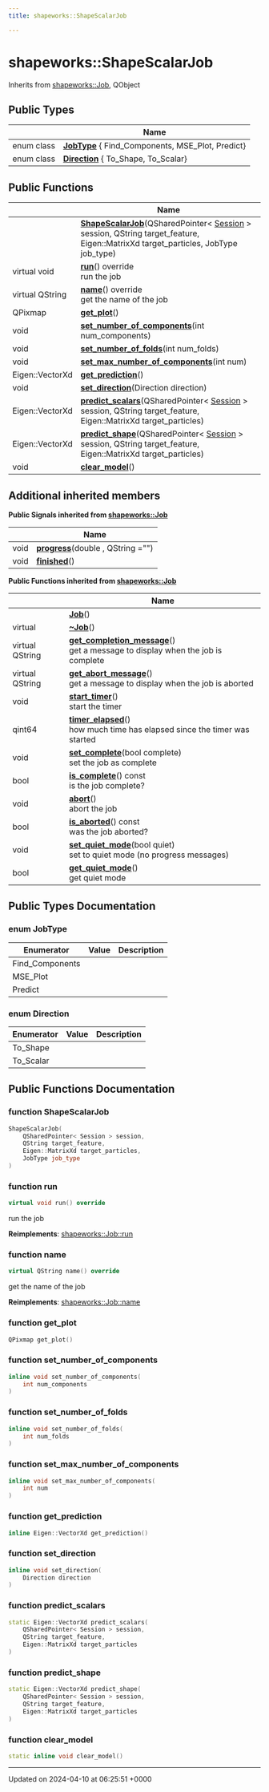 ```yaml
---
title: shapeworks::ShapeScalarJob

---
```


# shapeworks::ShapeScalarJob





Inherits from [shapeworks::Job](../Classes/classshapeworks_1_1Job.md), QObject

## Public Types

|                | Name           |
| -------------- | -------------- |
| enum class| **[JobType](../Classes/classshapeworks_1_1ShapeScalarJob.md#enum-jobtype)** { Find_Components, MSE_Plot, Predict} |
| enum class| **[Direction](../Classes/classshapeworks_1_1ShapeScalarJob.md#enum-direction)** { To_Shape, To_Scalar} |

## Public Functions

|                | Name           |
| -------------- | -------------- |
| | **[ShapeScalarJob](../Classes/classshapeworks_1_1ShapeScalarJob.md#function-shapescalarjob)**(QSharedPointer< [Session](../Classes/classshapeworks_1_1Session.md) > session, QString target_feature, Eigen::MatrixXd target_particles, JobType job_type) |
| virtual void | **[run](../Classes/classshapeworks_1_1ShapeScalarJob.md#function-run)**() override<br>run the job  |
| virtual QString | **[name](../Classes/classshapeworks_1_1ShapeScalarJob.md#function-name)**() override<br>get the name of the job  |
| QPixmap | **[get_plot](../Classes/classshapeworks_1_1ShapeScalarJob.md#function-get-plot)**() |
| void | **[set_number_of_components](../Classes/classshapeworks_1_1ShapeScalarJob.md#function-set-number-of-components)**(int num_components) |
| void | **[set_number_of_folds](../Classes/classshapeworks_1_1ShapeScalarJob.md#function-set-number-of-folds)**(int num_folds) |
| void | **[set_max_number_of_components](../Classes/classshapeworks_1_1ShapeScalarJob.md#function-set-max-number-of-components)**(int num) |
| Eigen::VectorXd | **[get_prediction](../Classes/classshapeworks_1_1ShapeScalarJob.md#function-get-prediction)**() |
| void | **[set_direction](../Classes/classshapeworks_1_1ShapeScalarJob.md#function-set-direction)**(Direction direction) |
| Eigen::VectorXd | **[predict_scalars](../Classes/classshapeworks_1_1ShapeScalarJob.md#function-predict-scalars)**(QSharedPointer< [Session](../Classes/classshapeworks_1_1Session.md) > session, QString target_feature, Eigen::MatrixXd target_particles) |
| Eigen::VectorXd | **[predict_shape](../Classes/classshapeworks_1_1ShapeScalarJob.md#function-predict-shape)**(QSharedPointer< [Session](../Classes/classshapeworks_1_1Session.md) > session, QString target_feature, Eigen::MatrixXd target_particles) |
| void | **[clear_model](../Classes/classshapeworks_1_1ShapeScalarJob.md#function-clear-model)**() |

## Additional inherited members

**Public Signals inherited from [shapeworks::Job](../Classes/classshapeworks_1_1Job.md)**

|                | Name           |
| -------------- | -------------- |
| void | **[progress](../Classes/classshapeworks_1_1Job.md#signal-progress)**(double , QString  ="") |
| void | **[finished](../Classes/classshapeworks_1_1Job.md#signal-finished)**() |

**Public Functions inherited from [shapeworks::Job](../Classes/classshapeworks_1_1Job.md)**

|                | Name           |
| -------------- | -------------- |
| | **[Job](../Classes/classshapeworks_1_1Job.md#function-job)**() |
| virtual | **[~Job](../Classes/classshapeworks_1_1Job.md#function-~job)**() |
| virtual QString | **[get_completion_message](../Classes/classshapeworks_1_1Job.md#function-get-completion-message)**()<br>get a message to display when the job is complete  |
| virtual QString | **[get_abort_message](../Classes/classshapeworks_1_1Job.md#function-get-abort-message)**()<br>get a message to display when the job is aborted  |
| void | **[start_timer](../Classes/classshapeworks_1_1Job.md#function-start-timer)**()<br>start the timer  |
| qint64 | **[timer_elapsed](../Classes/classshapeworks_1_1Job.md#function-timer-elapsed)**()<br>how much time has elapsed since the timer was started  |
| void | **[set_complete](../Classes/classshapeworks_1_1Job.md#function-set-complete)**(bool complete)<br>set the job as complete  |
| bool | **[is_complete](../Classes/classshapeworks_1_1Job.md#function-is-complete)**() const<br>is the job complete?  |
| void | **[abort](../Classes/classshapeworks_1_1Job.md#function-abort)**()<br>abort the job  |
| bool | **[is_aborted](../Classes/classshapeworks_1_1Job.md#function-is-aborted)**() const<br>was the job aborted?  |
| void | **[set_quiet_mode](../Classes/classshapeworks_1_1Job.md#function-set-quiet-mode)**(bool quiet)<br>set to quiet mode (no progress messages)  |
| bool | **[get_quiet_mode](../Classes/classshapeworks_1_1Job.md#function-get-quiet-mode)**()<br>get quiet mode  |


## Public Types Documentation

### enum JobType

| Enumerator | Value | Description |
| ---------- | ----- | ----------- |
| Find_Components | |   |
| MSE_Plot | |   |
| Predict | |   |




### enum Direction

| Enumerator | Value | Description |
| ---------- | ----- | ----------- |
| To_Shape | |   |
| To_Scalar | |   |




## Public Functions Documentation

### function ShapeScalarJob

```cpp
ShapeScalarJob(
    QSharedPointer< Session > session,
    QString target_feature,
    Eigen::MatrixXd target_particles,
    JobType job_type
)
```


### function run

```cpp
virtual void run() override
```

run the job 

**Reimplements**: [shapeworks::Job::run](../Classes/classshapeworks_1_1Job.md#function-run)


### function name

```cpp
virtual QString name() override
```

get the name of the job 

**Reimplements**: [shapeworks::Job::name](../Classes/classshapeworks_1_1Job.md#function-name)


### function get_plot

```cpp
QPixmap get_plot()
```


### function set_number_of_components

```cpp
inline void set_number_of_components(
    int num_components
)
```


### function set_number_of_folds

```cpp
inline void set_number_of_folds(
    int num_folds
)
```


### function set_max_number_of_components

```cpp
inline void set_max_number_of_components(
    int num
)
```


### function get_prediction

```cpp
inline Eigen::VectorXd get_prediction()
```


### function set_direction

```cpp
inline void set_direction(
    Direction direction
)
```


### function predict_scalars

```cpp
static Eigen::VectorXd predict_scalars(
    QSharedPointer< Session > session,
    QString target_feature,
    Eigen::MatrixXd target_particles
)
```


### function predict_shape

```cpp
static Eigen::VectorXd predict_shape(
    QSharedPointer< Session > session,
    QString target_feature,
    Eigen::MatrixXd target_particles
)
```


### function clear_model

```cpp
static inline void clear_model()
```


-------------------------------

Updated on 2024-04-10 at 06:25:51 +0000